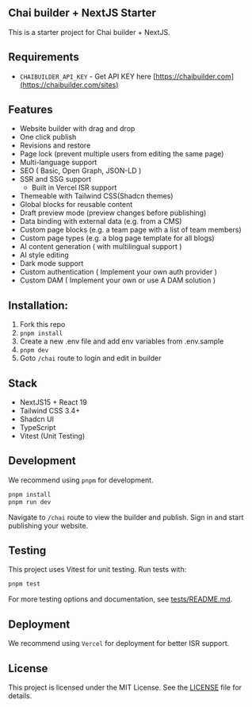 ## Chai builder + NextJS Starter

This is a starter project for Chai builder + NextJS.

## Requirements

- `CHAIBUILDER_API_KEY` - Get API KEY here [https://chaibuilder.com](https://chaibuilder.com/sites)

## Features

- Website builder with drag and drop
- One click publish
- Revisions and restore
- Page lock (prevent multiple users from editing the same page)
- Multi-language support
- SEO ( Basic, Open Graph, JSON-LD )
- SSR and SSG support
  - Built in Vercel ISR support
- Themeable with Tailwind CSS(Shadcn themes)
- Global blocks for reusable content
- Draft preview mode (preview changes before publishing)
- Data binding with external data (e.g. from a CMS)
- Custom page blocks (e.g. a team page with a list of team members)
- Custom page types (e.g. a blog page template for all blogs)
- AI content generation ( with multilingual support )
- AI style editing
- Dark mode support
- Custom authentication ( Implement your own auth provider )
- Custom DAM ( Implement your own or use A DAM solution )

## Installation:

1. Fork this repo
2. `pnpm install`
3. Create a new .env file and add env variables from .env.sample
4. `pnpm dev`
5. Goto `/chai` route to login and edit in builder

## Stack

- NextJS15 + React 19
- Tailwind CSS 3.4+
- Shadcn UI
- TypeScript
- Vitest (Unit Testing)

## Development

We recommend using `pnpm` for development.

```bash
pnpm install
pnpm run dev
```

Navigate to `/chai` route to view the builder and publish. Sign in and start publishing your website.

## Testing

This project uses Vitest for unit testing. Run tests with:

```bash
pnpm test
```

For more testing options and documentation, see [tests/README.md](tests/README.md).

## Deployment

We recommend using `Vercel` for deployment for better ISR support.

## License

This project is licensed under the MIT License. See the [LICENSE](LICENSE) file for details.
